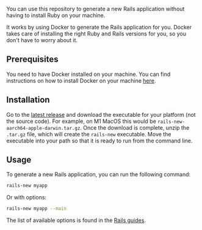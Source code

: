 You can use this repository to generate a new Rails application without having to install Ruby on your machine.

It works by using Docker to generate the Rails application for you. Docker takes care of installing the right Ruby and
Rails versions for you, so you don't have to worry about it.

## Prerequisites

You need to have Docker installed on your machine. You can find instructions on how to install Docker on your machine
[here](https://docs.docker.com/engine/install/).

## Installation

Go to the [latest release](https://github.com/rails/rails-new/releases/latest) and download the executable for your platform (not the source code). For example, on M1 MacOS this would be `rails-new-aarch64-apple-darwin.tar.gz`. Once the download is complete, unzip the `.tar.gz` file, which will create the `rails-new` executable. Move the executable into your path so that it is ready to run from the command line.

## Usage

To generate a new Rails application, you can run the following command:

```bash
rails-new myapp
```

Or with options:
```bash
rails-new myapp --main
```

The list of available options is found in the [Rails guides](https://guides.rubyonrails.org/command_line.html#rails-new).
